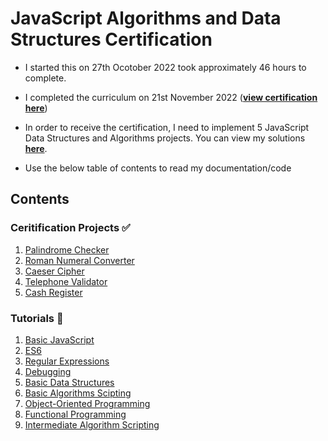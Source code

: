 # JavaScript Algorithms and Data Structures Certification

- I started this on 27th Ocotober 2022 took approximately 46 hours to complete. 

- I completed the curriculum on 21st November 2022 ([**view certification here**](https://www.freecodecamp.org/certification/fcc55144a21-0a3a-4329-acd7-8e49b83d46f3/javascript-algorithms-and-data-structures))

- In order to receive the certification, I need to implement 5 JavaScript Data Structures and Algorithms projects. You can view my solutions [**here**](./10%20-%20JavaScript%20Algorithms%20and%20Data%20Structures%20Projects/).

- Use the below table of contents to read my documentation/code

## Contents

### Ceritification Projects ✅

1. [Palindrome Checker](./10%20-%20JavaScript%20Algorithms%20and%20Data%20Structures%20Projects/1%20-%20Palindrome%20Challenge/) 
2. [Roman Numeral Converter](./10%20-%20JavaScript%20Algorithms%20and%20Data%20Structures%20Projects/2%20-%20Roman%20Numeral%20Converter/) 
3. [Caeser Cipher](./10%20-%20JavaScript%20Algorithms%20and%20Data%20Structures%20Projects/3%20-%20Caeser%20Cipher/) 
4. [Telephone Validator](./10%20-%20JavaScript%20Algorithms%20and%20Data%20Structures%20Projects/4%20-%20Telephone%20Validator/) 
5. [Cash Register](./10%20-%20JavaScript%20Algorithms%20and%20Data%20Structures%20Projects/5%20-%20Cash%20Register/) 

### Tutorials 📙

1) [Basic JavaScript](/02%20-%20Javascript%20Algorithms%20and%20Data%20Structures/01%20-%20Basic%20Javascript/) 
2) [ES6](/02%20-%20Javascript%20Algorithms%20and%20Data%20Structures/02%20-%20ES6/)
3) [Regular Expressions](/02%20-%20Javascript%20Algorithms%20and%20Data%20Structures/03%20-%20Regular%20Expressions/) 
4) [Debugging](/02%20-%20Javascript%20Algorithms%20and%20Data%20Structures/04%20-%20Debugging/) 
5) [Basic Data Structures](/02%20-%20Javascript%20Algorithms%20and%20Data%20Structures/05%20-%20Basic%20Data%20Structures/) 
6) [Basic Algorithms Scipting](/02%20-%20Javascript%20Algorithms%20and%20Data%20Structures/06%20-%20Basic%20Algorithm%20Scripting/) 
7) [Object-Oriented Programming](/02%20-%20Javascript%20Algorithms%20and%20Data%20Structures/07%20-%20Object%20Oriented%20Programming/) 
8) [Functional Programming](/02%20-%20Javascript%20Algorithms%20and%20Data%20Structures/08%20-%20Functional%20Programming/) 
9) [Intermediate Algorithm Scripting](/02%20-%20Javascript%20Algorithms%20and%20Data%20Structures/09%20-%20Intermediate%20Algorithm%20Scripting/) 

